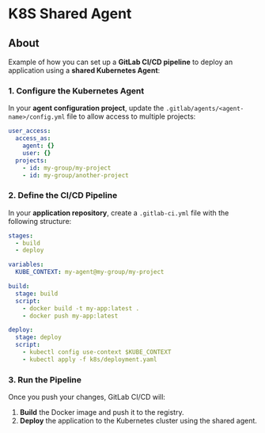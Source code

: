 # K8S Shared Agent

## About

Example of how you can set up a **GitLab CI/CD pipeline** to deploy an application using a **shared Kubernetes Agent**:

### **1. Configure the Kubernetes Agent**

In your **agent configuration project**, update the `.gitlab/agents/<agent-name>/config.yml` file to allow access to multiple projects:

```yaml
user_access:
  access_as:
    agent: {}
    user: {}
  projects:
    - id: my-group/my-project
    - id: my-group/another-project
```

### **2. Define the CI/CD Pipeline**

In your **application repository**, create a `.gitlab-ci.yml` file with the following structure:

```yaml
stages:
  - build
  - deploy

variables:
  KUBE_CONTEXT: my-agent@my-group/my-project

build:
  stage: build
  script:
    - docker build -t my-app:latest .
    - docker push my-app:latest

deploy:
  stage: deploy
  script:
    - kubectl config use-context $KUBE_CONTEXT
    - kubectl apply -f k8s/deployment.yaml
```

### **3. Run the Pipeline**

Once you push your changes, GitLab CI/CD will:

1. **Build** the Docker image and push it to the registry.
2. **Deploy** the application to the Kubernetes cluster using the shared agent.
